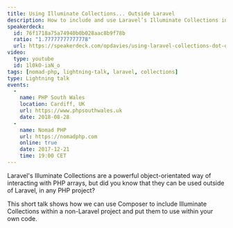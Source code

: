 ```yaml
---
title: Using Illuminate Collections... Outside Laravel
description: How to include and use Laravel’s Illuminate Collections in your non-Laravel PHP projects.
speakerdeck:
  id: 76f1718a75a74940b0b028aac8b9f78b
  ratio: "1.77777777777778"
  url: https://speakerdeck.com/opdavies/using-laravel-collections-dot-dot-dot-outside-laravel-php-south-wales-august-2018
video:
  type: youtube
  id: 1l0kO-iaN_o
tags: [nomad-php, lightning-talk, laravel, collections]
type: Lightning talk
events:
  -
    name: PHP South Wales
    location: Cardiff, UK
    url: https://www.phpsouthwales.uk
    date: 2018-08-28
  -
    name: Nomad PHP
    url: https://nomadphp.com
    online: true
    date: 2017-12-21
    time: 19:00 CET
---
```


Laravel's Illuminate Collections are a powerful object-orientated way of interacting with PHP arrays, but did you know that they can be used outside of Laravel, in any PHP project?

This short talk shows how we can use Composer to include Illuminate Collections within a non-Laravel project and put them to use within your own code.
